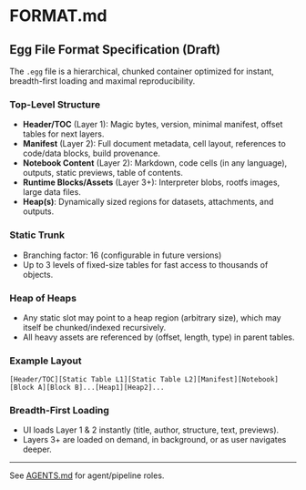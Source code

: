 # FORMAT.md

## Egg File Format Specification (Draft)

The `.egg` file is a hierarchical, chunked container optimized for instant, breadth-first loading and maximal reproducibility.

### Top-Level Structure

- **Header/TOC** (Layer 1): Magic bytes, version, minimal manifest, offset tables for next layers.
- **Manifest** (Layer 2): Full document metadata, cell layout, references to code/data blocks, build provenance.
- **Notebook Content** (Layer 2): Markdown, code cells (in any language), outputs, static previews, table of contents.
- **Runtime Blocks/Assets** (Layer 3+): Interpreter blobs, rootfs images, large data files.
- **Heap(s)**: Dynamically sized regions for datasets, attachments, and outputs.

### Static Trunk

- Branching factor: 16 (configurable in future versions)
- Up to 3 levels of fixed-size tables for fast access to thousands of objects.

### Heap of Heaps

- Any static slot may point to a heap region (arbitrary size), which may itself be chunked/indexed recursively.
- All heavy assets are referenced by (offset, length, type) in parent tables.

### Example Layout

```
[Header/TOC][Static Table L1][Static Table L2][Manifest][Notebook][Block A][Block B]...[Heap1][Heap2]...
```

### Breadth-First Loading

- UI loads Layer 1 & 2 instantly (title, author, structure, text, previews).
- Layers 3+ are loaded on demand, in background, or as user navigates deeper.

---

See [AGENTS.md](AGENTS.md) for agent/pipeline roles.

